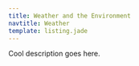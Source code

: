 ```yaml
---
title: Weather and the Environment
navtitle: Weather
template: listing.jade
---
```


Cool description goes here.
